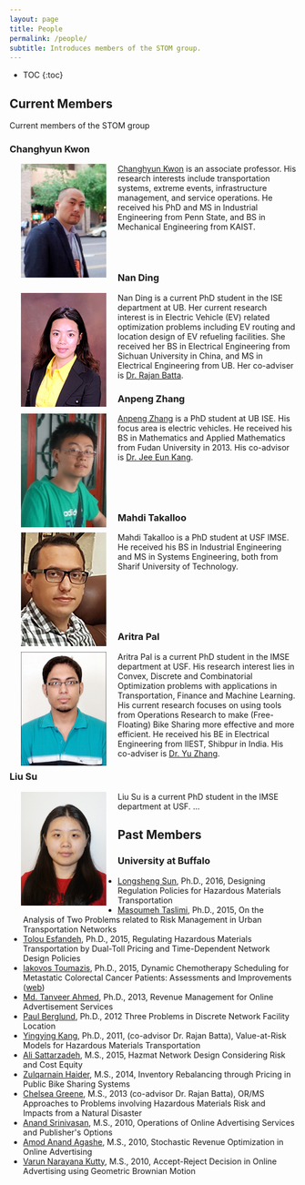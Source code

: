 ```yaml
---
layout: page
title: People
permalink: /people/
subtitle: Introduces members of the STOM group.
---
```


* TOC
{:toc}


## Current Members

Current members of the STOM group

### Changhyun Kwon
<img src="images/kwon.jpg" width="150" height="200" align="left" hspace="20" />
<a href="http://www.chkwon.net" target="_blank">Changhyun Kwon</a> is an associate professor. His research interests include transportation systems, extreme events, infrastructure management, and service operations. He received his PhD and MS in Industrial Engineering from Penn State, and BS in Mechanical Engineering from KAIST.

<br><br>

### Nan Ding
<img src="images/ding.jpg" width="150" height="200" align="left" hspace="20" />
Nan Ding is a current PhD student in the ISE department at UB. Her current research interest is in Electric Vehicle (EV) related optimization problems including EV routing and location design of EV refueling facilities. She received her BS in Electrical Engineering from Sichuan University in China, and MS in Electrical Engineering from UB. Her co-adviser is <a title="Rajan Batta" href="http://www.acsu.buffalo.edu/~batta/" target="_blank">Dr. Rajan Batta</a>.

<br>

### Anpeng Zhang
<img src="images/zhang.jpg" width="150" height="200" align="left" hspace="20" />
<a href="https://www.linkedin.com/profile/view?id=209488765&amp;authType=NAME_SEARCH&amp;authToken=EAKU&amp;locale=en_US&amp;srchid=58138691440082063899&amp;srchindex=1&amp;srchtotal=1&amp;trk=vsrp_people_res_name&amp;trkInfo=VSRPsearchId%3A58138691440082063899%2CVSRPtargetId%3A209488765%2CVSRPcmpt%3Aprimary%2CVSRPnm%3Atrue%2CauthType%3ANAME_SEARCH" target="_blank">Anpeng Zhang</a> is a PhD student at UB ISE. His focus area is electric vehicles. He received his BS in Mathematics and Applied Mathematics from Fudan University in 2013. His co-advisor is <a href="http://www.acsu.buffalo.edu/~jeeeunka/" target="_blank">Dr. Jee Eun Kang</a>.

<br><br><br>


### Mahdi Takalloo
<img src="images/takalloo.jpg" width="150" height="200" align="left" hspace="20" />
Mahdi Takalloo is a PhD student at USF IMSE. He received his BS in Industrial Engineering and MS in Systems Engineering, both from Sharif University of Technology.


<br><br><br><br>

### Aritra Pal
<img src="images/pal.jpg" width="150" height="200" align="left" hspace="20" />
Aritra Pal is a current PhD student in the IMSE department at USF. His research interest lies in Convex, Discrete and Combinatorial Optimization problems with applications in Transportation, Finance and Machine Learning. His current research focuses on using tools from Operations Research to make (Free-Floating) Bike Sharing more effective and more efficient. He received his BE in Electrical Engineering from IIEST, Shibpur in India. His co-adviser is <a href="http://cee.eng.usf.edu/faculty/YuZhang" target="_blank">Dr. Yu Zhang</a>.

### Liu Su
<img src="images/su.jpg" width="150" height="200" align="left" hspace="20" />
Liu Su is a current PhD student in the IMSE department at USF. ...



## Past Members

### University at Buffalo
<ul>
	<li><a href="https://longshengsun.net" target="_blank">Longsheng Sun</a>, Ph.D., 2016, Designing Regulation Policies for Hazardous Materials Transportation</li>
	<li><a href="https://www.linkedin.com/pub/masoumeh-taslimi/92/b90/b33" target="_blank">Masoumeh Taslimi</a>, Ph.D., 2015, On the Analysis of Two Problems related to Risk Management in Urban Transportation Networks</li>
	<li><a href="https://www.linkedin.com/in/tolou-esfandeh-phd-b179b237" target="_blank">Tolou Esfandeh</a>, Ph.D., 2015, Regulating Hazardous Materials Transportation by Dual-Toll Pricing and Time-Dependent Network Design Policies</li>
	<li><a href="https://www.linkedin.com/pub/iakovos-toumazis/49/327/917" target="_blank">Iakovos Toumazis</a>, Ph.D., 2015, Dynamic Chemotherapy Scheduling for Metastatic Colorectal Cancer Patients: Assessments and Improvements (<a href="http://toumiak.com" target="_blank">web</a>)</li>
	<li><a href="https://www.linkedin.com/profile/view?id=61312329" target="_blank">Md. Tanveer Ahmed</a>, Ph.D., 2013, Revenue Management for Online Advertisement Services</li>
	<li><a href="https://www.linkedin.com/profile/view?id=355659138">Paul Berglund</a>, Ph.D., 2012 Three Problems in Discrete Network Facility Location</li>
	<li><a href="https://www.linkedin.com/profile/view?id=67693217">Yingying Kang</a>, Ph.D., 2011, (co-advisor Dr. Rajan Batta), Value-at-Risk Models for Hazardous Materials Transportation</li>
	<li><a href="https://www.linkedin.com/in/alisattarzadeh" target="_blank">Ali Sattarzadeh</a>, M.S., 2015, Hazmat Network Design Considering Risk and Cost Equity</li>
	<li><a href="https://www.linkedin.com/profile/view?id=82661512" target="_blank">Zulqarnain Haider</a>, M.S., 2014, Inventory Rebalancing through Pricing in Public Bike Sharing Systems</li>
	<li><a href="https://www.linkedin.com/profile/view?id=109106725" target="_blank">Chelsea Greene</a>, M.S., 2013 (co-advisor Dr. Rajan Batta), OR/MS Approaches to Problems involving Hazardous Materials Risk and Impacts from a Natural Disaster</li>
	<li><a href="https://www.linkedin.com/profile/view?id=29510416" target="_blank">Anand Srinivasan</a>, M.S., 2010, Operations of Online Advertising Services and Publisher's Options</li>
	<li><a href="https://www.linkedin.com/profile/view?id=46544652" target="_blank">Amod Anand Agashe</a>, M.S., 2010, Stochastic Revenue Optimization in Online Advertising</li>
	<li><a href="https://www.linkedin.com/profile/view?id=46856185" target="_blank">Varun Narayana Kutty</a>, M.S., 2010, Accept-Reject Decision in Online Advertising using Geometric Brownian Motion</li>
</ul>
&nbsp;
